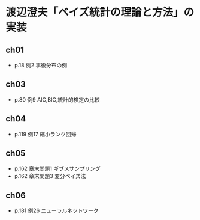 # 渡辺澄夫「ベイズ統計の理論と方法」の実装

## ch01
- p.18 例2 事後分布の例

## ch03
- p.80 例9 AIC,BIC,統計的検定の比較

## ch04
- p.119 例17 縮小ランク回帰

## ch05
- p.162 章末問題1 ギブスサンプリング
- p.162 章末問題3 変分ベイズ法

## ch06
- p.181 例26 ニューラルネットワーク
